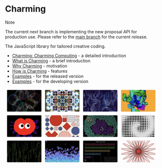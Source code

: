 # Charming

> [!NOTE]
> The current next branch is implementing the new proposal API for production use. Please refer to the [main branch](https://github.com/charming-art/charming/tree/main) for the current release.

The JavaScript library for tailored creative coding.

- [Charming: Charming Computing](https://observablehq.com/d/dd59b4c4f9f1d9d3) - a detailed introduction
- [What is Charming](https://observablehq.com/d/477368f7e5423ff6) - a brief introduction
- [Why Charming](https://observablehq.com/d/535654add5972bd2) - motivation
- [How is Charming](https://observablehq.com/d/c5e87fb195e2166d) - features
- [Examples](https://observablehq.com/d/2f9bf9f52cb24090) - for the released version
- [Examples](https://observablehq.com/d/18b3d6f3affff5bb) - for the developing version

<img alt="examples" src="./img/examples.png" />
